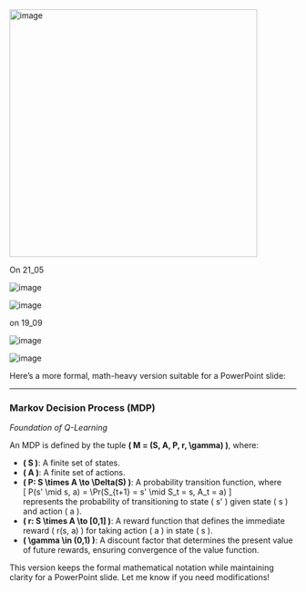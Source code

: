 <img width="435" alt="image" src="https://github.com/user-attachments/assets/965290ac-31c4-41b7-b859-a299e9351973" />


On 21_05 

![image](https://github.com/user-attachments/assets/7295fc5d-1f95-4ee7-be40-b6f5b5fad40d)


![image](https://github.com/user-attachments/assets/b41f352b-f8ed-40ca-89d0-5e8c08778f36)


on 19_09 

![image](https://github.com/user-attachments/assets/74d98ff8-a398-4a65-b39c-5c8a49fe20e6)


![image](https://github.com/user-attachments/assets/fe30ac96-9ef9-4ae2-bea2-c437395d99d2)



Here’s a more formal, math-heavy version suitable for a PowerPoint slide:  

---

### **Markov Decision Process (MDP)**  
*Foundation of Q-Learning*  

An MDP is defined by the tuple **\( M = (S, A, P, r, \gamma) \)**, where:  

- **\( S \)**: A finite set of states.  
- **\( A \)**: A finite set of actions.  
- **\( P: S \times A \to \Delta(S) \)**: A probability transition function, where  
  \[
  P(s' \mid s, a) = \Pr(S_{t+1} = s' \mid S_t = s, A_t = a)
  \]  
  represents the probability of transitioning to state \( s' \) given state \( s \) and action \( a \).  
- **\( r: S \times A \to [0,1] \)**: A reward function that defines the immediate reward \( r(s, a) \) for taking action \( a \) in state \( s \).  
- **\( \gamma \in (0,1) \)**: A discount factor that determines the present value of future rewards, ensuring convergence of the value function.  



This version keeps the formal mathematical notation while maintaining clarity for a PowerPoint slide. Let me know if you need modifications!
